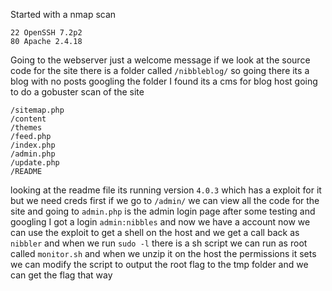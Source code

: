 Started with a nmap scan
```
22 OpenSSH 7.2p2
80 Apache 2.4.18
```
Going to the webserver just a welcome message if we look at the source code for the site there is a folder called `/nibbleblog/` so going there its a blog with no posts googling the folder I found its a cms for blog host going to do a gobuster scan of the site 
```
/sitemap.php
/content
/themes
/feed.php
/index.php
/admin.php
/update.php
/README
```
looking at the readme file its running version `4.0.3` which has a exploit for it but we need creds first if we go to `/admin/` we can view all the code for the site and going to `admin.php` is the admin login page after some testing and googling I got a login `admin:nibbles` and now we have a account now we can use the exploit to get a shell on the host and we get a call back as `nibbler` and when we run `sudo -l` there is a sh script we can run as root called `monitor.sh` and when we unzip it on the host the permissions it sets we can modify the script to output the root flag to the tmp folder and we can get the flag that way 